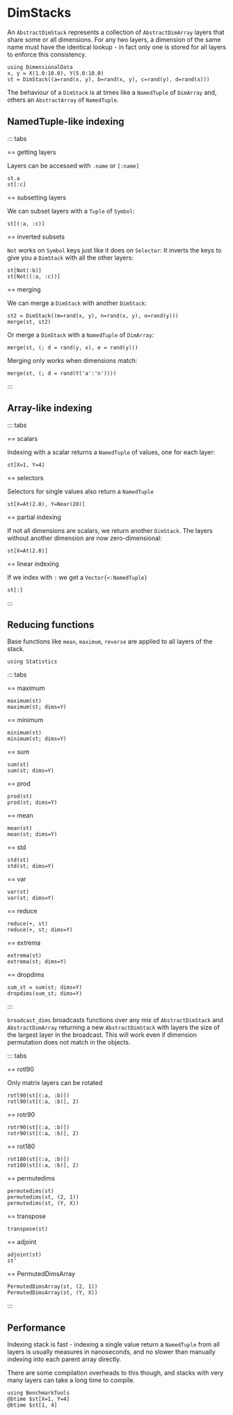 # DimStacks

An `AbstractDimStack` represents a collection of `AbstractDimArray`
layers that share some or all dimensions. For any two layers, a dimension
of the same name must have the identical lookup - in fact only one is stored
for all layers to enforce this consistency.


````@ansi stack
using DimensionalData
x, y = X(1.0:10.0), Y(5.0:10.0)
st = DimStack((a=rand(x, y), b=rand(x, y), c=rand(y), d=rand(x)))
````

The behaviour of a `DimStack` is at times like a `NamedTuple` of
`DimArray` and, others an `AbstractArray` of `NamedTuple`.

## NamedTuple-like indexing

::: tabs

== getting layers

Layers can be accessed with `.name` or `[:name]`

````@ansi stack
st.a
st[:c]
````

== subsetting layers

We can subset layers with a `Tuple` of `Symbol`:

````@ansi stack
st[(:a, :c)]
````

== inverted subsets

`Not` works on `Symbol` keys just like it does on `Selector`:
It inverts the keys to give you a `DimStack` with all the other layers:

````@ansi stack
st[Not(:b)]
st[Not((:a, :c))]
````

== merging

We can merge a `DimStack` with another `DimStack`:

````@ansi stack
st2 = DimStack((m=rand(x, y), n=rand(x, y), o=rand(y)))
merge(st, st2)
````

Or merge a `DimStack` with a `NamedTuple` of `DimArray`:

````@ansi stack
merge(st, (; d = rand(y, x), e = rand(y)))
````

Merging only works when dimensions match: 

````@ansi stack
merge(st, (; d = rand(Y('a':'n'))))
````

:::


## Array-like indexing

::: tabs

== scalars

Indexing with a scalar returns a `NamedTuple` of values, one for each layer:

````@ansi stack
st[X=1, Y=4]
````

== selectors

Selectors for single values also return a `NamedTuple`

````@ansi stack
st[X=At(2.0), Y=Near(20)]
````

== partial indexing

If not all dimensions are scalars, we return another `DimStack`.
The layers without another dimension are now zero-dimensional:

````@ansi stack
st[X=At(2.0)]
````

== linear indexing

If we index with `:` we get a `Vector{<:NamedTuple}`

````@ansi stack
st[:]
````

:::

## Reducing functions

Base functions like `mean`, `maximum`, `reverse` are applied to all layers of the stack.

````@example stack
using Statistics
````

::: tabs

== maximum

````@ansi stack
maximum(st)
maximum(st; dims=Y)
````

== minimum

````@ansi stack
minimum(st)
minimum(st; dims=Y)
````

== sum

````@ansi stack
sum(st)
sum(st; dims=Y)
````

== prod

````@ansi stack
prod(st)
prod(st; dims=Y)
````

== mean

````@ansi stack
mean(st)
mean(st; dims=Y)
````

== std

````@ansi stack
std(st)
std(st; dims=Y)
````

== var

````@ansi stack
var(st)
var(st; dims=Y)
````

== reduce

````@ansi stack
reduce(+, st)
reduce(+, st; dims=Y)
````

== extrema

````@ansi stack
extrema(st)
extrema(st; dims=Y)
````

== dropdims

````@ansi stack
sum_st = sum(st; dims=Y)
dropdims(sum_st; dims=Y)
````

:::

`broadcast_dims` broadcasts functions over any mix of `AbstractDimStack` and
`AbstractDimArray` returning a new `AbstractDimStack` with layers the size of
the largest layer in the broadcast. This will work even if dimension permutation 
does not match in the objects.


::: tabs

== rotl90

Only matrix layers can be rotated

````@ansi stack
rotl90(st[(:a, :b)])
rotl90(st[(:a, :b)], 2)
````

== rotr90

````@ansi stack
rotr90(st[(:a, :b)])
rotr90(st[(:a, :b)], 2)
````

== rot180

````@ansi stack
rot180(st[(:a, :b)])
rot180(st[(:a, :b)], 2)
````

== permutedims

````@ansi stack
permutedims(st)
permutedims(st, (2, 1))
permutedims(st, (Y, X))
````

== transpose

````@ansi stack
transpose(st)
````

== adjoint

````@ansi stack
adjoint(st)
st'
````

== PermutedDimsArray

````@ansi stack
PermutedDimsArray(st, (2, 1))
PermutedDimsArray(st, (Y, X))
````

:::

## Performance 

Indexing stack is fast - indexing a single value return a `NamedTuple` from all 
layers is usually measures in nanoseconds, and no slower than manually indexing
into each parent array directly.

There are some compilation overheads to this though, and stacks with very many 
layers can take a long time to compile.

````@ansi stack
using BenchmarkTools
@btime $st[X=1, Y=4]
@btime $st[1, 4]
````
